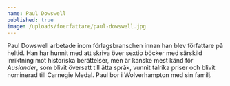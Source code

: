 ```yaml
---
name: Paul Dowswell
published: true
image: /uploads/foerfattare/paul-dowswell.jpg
---
```

Paul Dowswell arbetade inom förlagsbranschen innan han blev författare på heltid. Han har hunnit med att skriva över sextio böcker med särskild inriktning mot historiska berättelser, men är kanske mest känd för _Auslander_, som blivit översatt till åtta språk, vunnit talrika priser och blivit nominerad till Carnegie Medal. Paul bor i Wolverhampton med sin familj.
